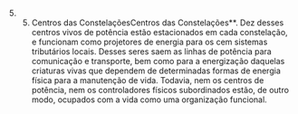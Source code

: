 ﻿5. 5. Centros das ConstelaçõesCentros das Constelações**. Dez desses centros vivos de potência estão estacionados em cada constelação, e funcionam como projetores de energia para os cem sistemas tributários locais. Desses seres saem as linhas de potência para comunicação e transporte, bem como para a energização daquelas criaturas vivas que dependem de determinadas formas de energia física para a manutenção de vida. Todavia, nem os centros de potência, nem os controladores físicos subordinados estão, de outro modo, ocupados com a vida como uma organização funcional.